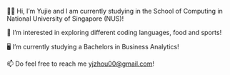 👋🏼  Hi, I’m Yujie and I am currently studying in the School of Computing in National University of Singapore (NUS)! 

🤩  I’m interested in exploring different coding languages, food and sports! 

🖥  I’m currently studying a Bachelors in Business Analytics! 

📫  Do feel free to reach me yjzhou00@gmail.com!
<!---
hiimyj/hiimyj is a ✨ special ✨ repository because its `README.md` (this file) appears on your GitHub profile.
You can click the Preview link to take a look at your changes.
--->
